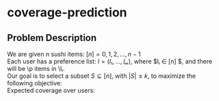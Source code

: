 # coverage-prediction

## Problem Description
We are given n sushi items: $[n] = {0, 1, 2, ..., n−1}$   
Each user has a preference list: $l = (l₁, ..., lₘ)$, where $lᵢ ∈ [n] $, and there will be \p items in \lᵢ.   
Our goal is to select a subset $S ⊆ [n]$, with $|S| ≤ k$, to maximize the following objective:    
Expected coverage over users: 



